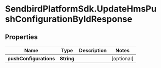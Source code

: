 # SendbirdPlatformSdk.UpdateHmsPushConfigurationByIdResponse

## Properties

Name | Type | Description | Notes
------------ | ------------- | ------------- | -------------
**pushConfigurations** | **String** |  | [optional] 


